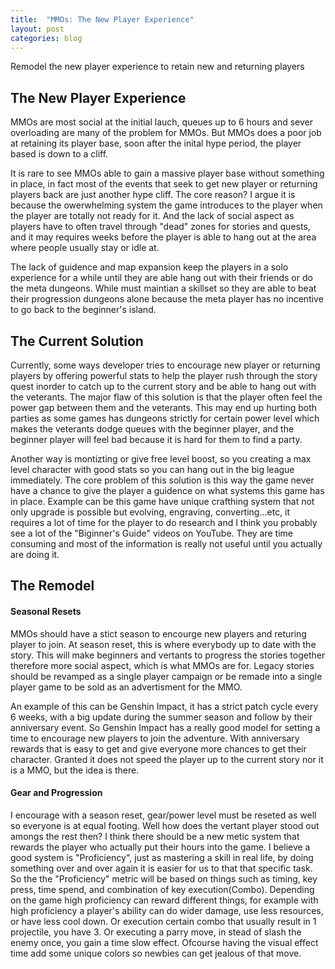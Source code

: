 ```yaml
---
title:  "MMOs: The New Player Experience"
layout: post
categories: blog
---
```


Remodel the new player experience to retain new and returning players

## The New Player Experience


MMOs are most social at the initial lauch, queues up to 6 hours and sever overloading are many of the problem for MMOs. 
But MMOs does a poor job at retaining its player base, soon after the inital hype period, the player based is down to a cliff.

It is rare to see MMOs able to gain a massive player base without something in place, in fact most of the events that seek to get new player or returning players back are just another hype cliff. The core reason? I argue it is because the owerwhelming system the game introduces to the player when the player are totally not ready for it. And the lack of social aspect as players have to often travel through "dead" zones for stories and quests, and it may requires weeks before the player is able to hang out at the area where people usually stay or idle at. 

The lack of guidence and map expansion keep the players in a solo experience for a while until they are able hang out with their friends or do the meta dungeons. While must maintian a skillset so they are able to beat their progression dungeons alone because the meta player has no incentive to go back to the beginner's island. 

## The Current Solution


Currently, some ways developer tries to encourage new player or returning players by offering powerful stats to help the player rush through the story quest inorder to catch up to the current story and be able to hang out with the veterants. The major flaw of this solution is that the player often feel the power gap between them and the veterants. This may end up hurting both parties as some games has dungeons strictly for certain power level which makes the veterants dodge queues with the beginner player, and the beginner player will feel bad because it is hard for them to find a party.

Another way is montizting or give free level boost, so you creating a max level character with good stats so you can hang out in the big league immediately. The core problem of this solution is this way the game never have a chance to give the player a guidence on what systems this game has in place. Example can be this game have unique crafthing system that not only upgrade is possible but evolving, engraving, converting...etc, it requires a lot of time for the player to do research and I think you probably see a lot of the "Biginner's Guide" videos on YouTube. They are time consuming and most of the information is really not useful until you actually are doing it.


## The Remodel

#### Seasonal Resets


MMOs should have a stict season to encourge new players and returing player to join. At season reset, this is where everybody up to date with the story. This will make beginners and vertants to progress the stories together therefore more social aspect, which is what MMOs are for. Legacy stories should be revamped as a single player campaign or be remade into a single player game to be sold as an advertisment for the MMO. 

An example of this can be Genshin Impact, it has a strict patch cycle every 6 weeks, with a big update during the summer season and follow by their anniversary event. So Genshin Impact has a really good model for setting a time to encourage new players to join the adventure. With anniversary rewards that is easy to get and give everyone more chances to get their character. Granted it does not speed the player up to the current story nor it is a MMO, but the idea is there. 

#### Gear and Progression


I encourage with a season reset, gear/power level must be reseted as well so everyone is at equal footing. Well how does the vertant player stood out amongs the rest then?
I think there should be a new metic system that rewards the player who actually put their hours into the game.
I believe a good system is "Proficiency", just as mastering a skill in real life, by doing something over and over again it is easier for us to that that specific task. So the the "Proficiency" metric will be based on things such as timing, key press, time spend, and combination of key execution(Combo). Depending on the game high proficiency can reward different things, for example with high proficiency a player's ability can do wider damage, use less resources, or have less cool down. Or execution certain combo that usually result in 1 projectile, you have 3. Or executing a parry move, in stead of slash the enemy once, you gain a time slow effect. Ofcourse having the visual effect time add some unique colors so newbies can get jealous of that move.




